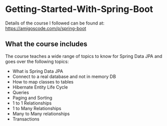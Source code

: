 # Getting-Started-With-Spring-Boot
Details of the course I followed can be found at: https://amigoscode.com/p/spring-boot
<br>
## What the course includes
The course teaches a wide range of topics to know for Spring Data JPA and goes over the following topics:
- What is Spring Data JPA
- Connect to a real database and not in memory DB
- How to map classes to tables
- Hibernate Entity Life Cycle
- Queries
- Paging and Sorting
- 1 to 1 Relationships
- 1 to Many Relationships
- Many to Many relationships
- Transactions
<br>
<br>
